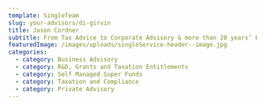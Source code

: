```yaml
---
template: SingleTeam
slug: your-advisors/di-girvin
title: Jason Cordner
subtitle: From Tax Advice to Corporate Advisory & more than 20 years’ Experience
featuredImage: /images/uploads/singleService-header--image.jpg
categories:
  - category: Business Advisory
  - category: R&D, Grants and Taxation Entitlements
  - category: Self Managed Super Funds
  - category: Taxation and Compliance
  - category: Private Advisory
---
```

